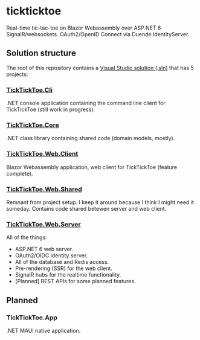 # tickticktoe
Real-time tic-tac-toe on Blazor Webassembly over ASP.NET 6 SignalR/websockets. OAuth2/OpenID Connect via Duende IdentityServer.

## Solution structure

The root of this repository contains a [Visual Studio solution (.sln)]() that has 5 projects:


### [TickTickToe.Cli](https://github.com/sixpeteunder/tickticktoe/tree/master/src/TickTickToe.Cli)

.NET console application containing the command line client for TickTickToe (still work in progress).


### [TickTickToe.Core](https://github.com/sixpeteunder/tickticktoe/tree/master/src/TickTickToe.Core)

.NET class library containing shared code (domain models, mostly).


### [TickTickToe.Web.Client](https://github.com/sixpeteunder/tickticktoe/tree/master/src/TickTickToe.Web.Client)

Blazor Webassembly application, web client for TickTickToe (feature complete).


### [TickTickToe.Web.Shared](https://github.com/sixpeteunder/tickticktoe/tree/master/src/TickTickToe.Web.Shared)

Remnant from project setup. I keep it around because I think I might need it someday. Contains code shared betewen server and web client.


### [TickTickToe.Web.Server](https://github.com/sixpeteunder/tickticktoe/tree/master/src/TickTickToe.Web.Server)

All of the things:
- ASP.NET 6 web server.
- OAuth2/OIDC identity server.
- All of the database and Redis access.
- Pre-rendering (SSR) for the web client.
- SignalR hubs for the realtime functionality.
- [Planned] REST APIs for some planned features.


## Planned

### TickTickToe.App

.NET MAUI native application.
